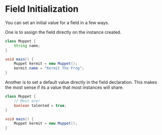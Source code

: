 # Field Initialization

You can set an initial value for a field in a few ways.

One is to assign the field directly on the instance created.

```java
class Muppet {
    String name;
}

void main() {
    Muppet kermit = new Muppet();
    kermit.name = "Kermit The Frog";
}
```

Another is to set a default value directly in the field declaration. This makes the most sense
if its a value that most instances will share.

```java
class Muppet {
    // Most are!
    boolean talented = true;
}

void main() {
    Muppet kermit = new Muppet();
}
```

